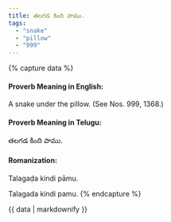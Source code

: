 ```yaml
---
title: తలగడ కింది పాము.
tags:
  - "snake"
  - "pillow"
  - "999"
---
```


{% capture data %}
#### Proverb Meaning in English:
A snake under the pillow.
(See Nos. 999, 1368.)

#### Proverb Meaning in Telugu:
తలగడ కింది పాము.

#### Romanization:
Talagaḍa kindi pāmu.

Talagada kindi pamu.
{% endcapture %}

{{ data | markdownify }}

